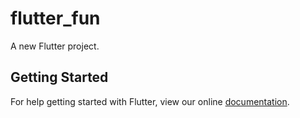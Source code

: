 # flutter_fun

A new Flutter project.

## Getting Started

For help getting started with Flutter, view our online
[documentation](https://flutter.io/).
